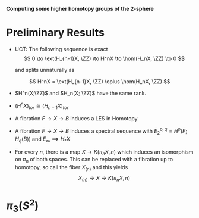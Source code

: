 **Computing some higher homotopy groups of the 2-sphere**

# Preliminary Results


- UCT: The following sequence is exact
$$
0 \to \ext(H_{n-1}X, \ZZ) \to H^nX \to \hom(H_nX, \ZZ) \to 0
$$

  and splits unnaturally as

$$
H^nX = \ext(H_{n-1}X, \ZZ) \oplus \hom(H_nX, \ZZ)
$$

- $H^n(X;\ZZ)$ and $H_n(X; \ZZ)$ have the same rank.
- $(H^nX)_{tor} \cong (H_{n-1}X)_{tor}$
- A fibration $F \to X \to B$ induces a LES in Homotopy
- A fibration $F \to X \to B$ induces a spectral sequence with $E_2^{p,q} = H^p(F; H_q(B))$ and $E_\infty \implies H_*X$

- For every $n$, there is a map $X \to K(\pi_n X, n)$ which induces an isomorphism on $\pi_n$ of both spaces. This can be replaced with a fibration up to homotopy, so call the fiber $X_{(n)}$ and this yields $$X_{(n)} \to X \to K(\pi_n X, n)$$

# $\pi_3(S^2)$
